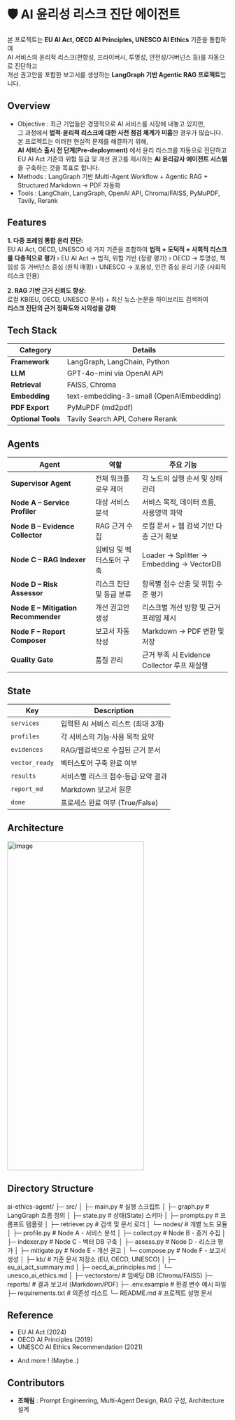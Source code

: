# 🛡️ AI 윤리성 리스크 진단 에이전트
본 프로젝트는 **EU AI Act, OECD AI Principles, UNESCO AI Ethics** 기준을 통합하여  
AI 서비스의 윤리적 리스크(편향성, 프라이버시, 투명성, 안전성/거버넌스 등)를 자동으로 진단하고  
개선 권고안을 포함한 보고서를 생성하는 **LangGraph 기반 Agentic RAG 프로젝트**입니다.

## Overview

- Objective : 
  최근 기업들은 경쟁적으로 AI 서비스를 시장에 내놓고 있지만,  
  그 과정에서 **법적·윤리적 리스크에 대한 사전 점검 체계가 미흡**한 경우가 많습니다.  
  본 프로젝트는 이러한 현실적 문제를 해결하기 위해,  
  **AI 서비스 출시 전 단계(Pre-deployment)** 에서 윤리 리스크를 자동으로 진단하고  
  EU AI Act 기준의 위험 등급 및 개선 권고를 제시하는 **AI 윤리감사 에이전트 시스템**을 구축하는 것을 목표로 합니다.
- Methods : LangGraph 기반 Multi-Agent Workflow + Agentic RAG + Structured Markdown → PDF 자동화
- Tools : LangChain, LangGraph, OpenAI API, Chroma/FAISS, PyMuPDF, Tavily, Rerank

## Features

**1. 다중 프레임 통합 윤리 진단:**  
  EU AI Act, OECD, UNESCO 세 가지 기준을 조합하여 **법적 + 도덕적 + 사회적 리스크를 다층적으로 평가**
  › EU AI Act → 법적, 위험 기반 (정량 평가)
  › OECD → 투명성, 책임성 등 거버넌스 중심 (원칙 매핑)
  › UNESCO → 포용성, 인간 중심 윤리 기준 (사회적 리스크 인용)
  
**2. RAG 기반 근거 신뢰도 향상:**  
  로컬 KB(EU, OECD, UNESCO 문서) + 최신 뉴스·논문을 하이브리드 검색하여  
  **리스크 진단의 근거 정확도와 시의성을 강화**


## Tech Stack 

| Category   | Details                               |
|-------------|----------------------------------------|
| **Framework** | LangGraph, LangChain, Python |
| **LLM** | GPT-4o-mini via OpenAI API |
| **Retrieval** | FAISS, Chroma |
| **Embedding** | text-embedding-3-small (OpenAIEmbedding) |
| **PDF Export** | PyMuPDF (md2pdf) |
| **Optional Tools** | Tavily Search API, Cohere Rerank |


## Agents
 
| Agent | 역할 | 주요 기능 |
|--------|--------|-----------|
| **Supervisor Agent** | 전체 워크플로우 제어 | 각 노드의 실행 순서 및 상태 관리 |
| **Node A – Service Profiler** | 대상 서비스 분석 | 서비스 목적, 데이터 흐름, 사용영역 파악 |
| **Node B – Evidence Collector** | RAG 근거 수집 | 로컬 문서 + 웹 검색 기반 다층 근거 확보 |
| **Node C – RAG Indexer** | 임베딩 및 벡터스토어 구축 | Loader → Splitter → Embedding → VectorDB |
| **Node D – Risk Assessor** | 리스크 진단 및 등급 분류 | 항목별 점수 산출 및 위험 수준 평가 |
| **Node E – Mitigation Recommender** | 개선 권고안 생성 | 리스크별 개선 방향 및 근거 프레임 제시 |
| **Node F – Report Composer** | 보고서 자동 작성 | Markdown → PDF 변환 및 저장 |
| **Quality Gate** | 품질 관리 | 근거 부족 시 Evidence Collector 루프 재실행 |

## State 

| Key | Description |
|------|--------------|
| `services` | 입력된 AI 서비스 리스트 (최대 3개) |
| `profiles` | 각 서비스의 기능·사용 목적 요약 |
| `evidences` | RAG/웹검색으로 수집된 근거 문서 |
| `vector_ready` | 벡터스토어 구축 완료 여부 |
| `results` | 서비스별 리스크 점수·등급·요약 결과 |
| `report_md` | Markdown 보고서 원문 |
| `done` | 프로세스 완료 여부 (True/False) |


## Architecture
<img width="312" height="750" alt="image" src="https://github.com/user-attachments/assets/6b277ad8-4c65-4596-9edd-35184251f575" />


## Directory Structure

ai-ethics-agent/
├─ src/
│  ├─ main.py                # 실행 스크립트
│  ├─ graph.py               # LangGraph 흐름 정의
│  ├─ state.py               # 상태(State) 스키마
│  ├─ prompts.py             # 프롬프트 템플릿
│  ├─ retriever.py           # 검색 및 문서 로더
│  └─ nodes/                 # 개별 노드 모듈
│     ├─ profile.py          # Node A - 서비스 분석
│     ├─ collect.py          # Node B - 증거 수집
│     ├─ indexer.py          # Node C - 벡터 DB 구축
│     ├─ assess.py           # Node D - 리스크 평가
│     ├─ mitigate.py         # Node E - 개선 권고
│     └─ compose.py          # Node F - 보고서 생성
│
├─ kb/                       # 기준 문서 저장소 (EU, OECD, UNESCO)
│  ├─ eu_ai_act_summary.md
│  ├─ oecd_ai_principles.md
│  └─ unesco_ai_ethics.md
│
├─ vectorstore/              # 임베딩 DB (Chroma/FAISS)
├─ reports/                  # 결과 보고서 (Markdown/PDF)
├─ .env.example              # 환경 변수 예시 파일
├─ requirements.txt          # 의존성 리스트
└─ README.md                 # 프로젝트 설명 문서

## Reference

- EU AI Act (2024)
- OECD AI Principles (2019)
- UNESCO AI Ethics Recommendation (2021)
+ And more ! (Maybe..)


## Contributors 
- **조혜림** : Prompt Engineering, Multi-Agent Design, RAG 구성, Architecture 설계

